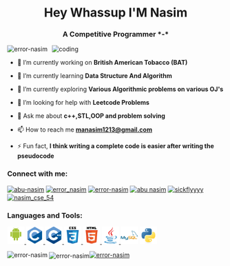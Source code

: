 
<h1 align="center">Hey Whassup I'M Nasim</h1>
<h3 align="center">A Competitive Programmer *-*</h3>

<img align="right" alt="coding" width="400" src="https://media.tenor.com/pPKOYQpTO8AAAAAM/monkey-developer.gif" >

<p align="left"> <img src="https://komarev.com/ghpvc/?username=tonmoerror-nasimy404&label=Profile%20views&color=0e75b6&style=flat" alt="error-nasim" /> </p>

- 🔭 I’m currently working on **British American Tobacco (BAT)**

- 🌱 I’m currently learning **Data Structure And Algorithm**

- 🌱 I’m currently exploring **Various Algorithmic problems on various OJ's**

- 🤝 I’m looking for help with **Leetcode Problems**

- 💬 Ask me about **c++,STL,OOP and problem solving**

- 📫 How to reach me **manasim1213@gmail.com**

- ⚡ Fun fact, **I think writing a complete code is easier after writing the pseudocode**

<h3 align="left">Connect with me:</h3>
<p align="left">
<a href="https://linkedin.com/in/abu-nasim" target="blank"><img align="center" src="https://raw.githubusercontent.com/rahuldkjain/github-profile-readme-generator/master/src/images/icons/Social/linked-in-alt.svg" alt="abu-nasim" height="30" width="40" /></a>
<a href="https://codeforces.com/profile/error_nasim" target="blank"><img align="center" src="https://raw.githubusercontent.com/rahuldkjain/github-profile-readme-generator/master/src/images/icons/Social/codeforces.svg" alt="error_nasim" height="30" width="40" /></a>
<a href="https://www.leetcode.com/error-nasim" target="blank"><img align="center" src="https://raw.githubusercontent.com/rahuldkjain/github-profile-readme-generator/master/src/images/icons/Social/leet-code.svg" alt="error-nasim" height="30" width="40" /></a>
<a href="https://www.facebook.com/manasim.bakky" target="blank"><img align="center" src="https://raw.githubusercontent.com/rahuldkjain/github-profile-readme-generator/master/src/images/icons/Social/facebook.svg" alt="abu nasim" height="30" width="40" /></a>
<a href="https://instagram.com/sickflyyyy" target="blank"><img align="center" src="https://raw.githubusercontent.com/rahuldkjain/github-profile-readme-generator/master/src/images/icons/Social/instagram.svg" alt="sickflyyyy" height="30" width="40" /></a>
<a href="https://www.codechef.com/users/nasim_cse_54" target="blank"><img align="center" src="https://cdn.jsdelivr.net/npm/simple-icons@3.1.0/icons/codechef.svg" alt="nasim_cse_54" height="30" width="40" /></a>

</p>

<h3 align="left">Languages and Tools:</h3>
<p align="left"> <a href="https://developer.android.com" target="_blank" rel="noreferrer"> <img src="https://raw.githubusercontent.com/devicons/devicon/master/icons/android/android-original-wordmark.svg" alt="android" width="40" height="40"/> </a>  <a href="https://www.cprogramming.com/" target="_blank" rel="noreferrer"> <img src="https://raw.githubusercontent.com/devicons/devicon/master/icons/c/c-original.svg" alt="c" width="40" height="40"/> </a> <a href="https://www.w3schools.com/cpp/" target="_blank" rel="noreferrer"> <img src="https://raw.githubusercontent.com/devicons/devicon/master/icons/cplusplus/cplusplus-original.svg" alt="cplusplus" width="40" height="40"/> </a> <a href="https://www.w3schools.com/css/" target="_blank" rel="noreferrer"> <img src="https://raw.githubusercontent.com/devicons/devicon/master/icons/css3/css3-original-wordmark.svg" alt="css3" width="40" height="40"/> </a><a href="https://www.w3.org/html/" target="_blank" rel="noreferrer"> <img src="https://raw.githubusercontent.com/devicons/devicon/master/icons/html5/html5-original-wordmark.svg" alt="html5" width="40" height="40"/> </a> <a href="https://www.java.com" target="_blank" rel="noreferrer"> <img src="https://raw.githubusercontent.com/devicons/devicon/master/icons/java/java-original.svg" alt="java" width="40" height="40"/> </a>  <img src="https://raw.githubusercontent.com/devicons/devicon/master/icons/mysql/mysql-original-wordmark.svg" alt="mysql" width="40" height="40"/> </a> <a href="https://www.python.org" target="_blank" rel="noreferrer"> <img src="https://raw.githubusercontent.com/devicons/devicon/master/icons/python/python-original.svg" alt="python" width="40" height="40"/> </a>  </p>

<p><img align="left" src="https://github-readme-stats.vercel.app/api/top-langs?username=error-nasim&show_icons=true&locale=en&layout=compact" alt="error-nasim" /></p>

<p>&nbsp;<img align="center" src="https://github-readme-stats.vercel.app/api?username=error-nasim&show_icons=true&locale=en" alt="error-nasim" /><a href="https://github.com/ryo-ma/github-profile-trophy"><img src="https://github-profile-trophy.vercel.app/?username=error-nasim" alt="error-nasim" /></a>
</p>
